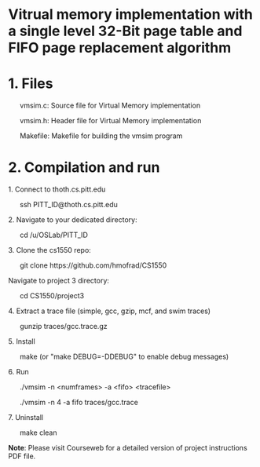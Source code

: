 # Vitrual memory implementation with a single level 32-Bit page table and FIFO page replacement algorithm

# 1. Files
<ul>vmsim.c: Source file for Virtual Memory implementation</ul>
<ul>vmsim.h: Header file for Virtual Memory implementation</ul>
<ul>Makefile: Makefile for building the vmsim program</ul>

# 2. Compilation and run
<p>1. Connect to thoth.cs.pitt.edu</p>
<ul>ssh PITT_ID@thoth.cs.pitt.edu</ul>
<p>2. Navigate to your dedicated directory:</p>
<ul> cd /u/OSLab/PITT_ID</ul>
<p>3. Clone the cs1550 repo:</p>
<ul> git clone https://github.com/hmofrad/CS1550</ul>
<p>Navigate to project 3 directory:</p>
<ul>cd CS1550/project3</ul>
<p>4. Extract a trace file (simple, gcc, gzip, mcf, and swim traces)</p>
<ul>gunzip traces/gcc.trace.gz</ul>
<p>5. Install</p>
<ul>make (or "make DEBUG=-DDEBUG" to enable debug messages)</ul>
<p>6. Run</p>
<ul>./vmsim -n &lt;numframes&gt; -a &lt;fifo&gt; &lt;tracefile&gt;</ul>
<ul>./vmsim -n 4 -a fifo traces/gcc.trace </ul>
<p>7. Uninstall</p>
<ul>make clean</ul>


<p><b>Note</b>: Please visit Courseweb for a detailed version of project instructions PDF file.</p>